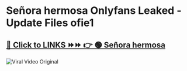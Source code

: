 
 # Señora hermosa Onlyfans Leaked - Update Files ofie1

## <h2><a href="https://clipsfans.com/Señora_hermosa&ref=git">🔗 Click to LINKS ⏩⏩ 👉 🟢 Señora hermosa </a></h2>

<a href="https://clipsfans.com/Señora_hermosa&ref=git" rel="nofollow" data-target="animated-image.originalLink"><img src="https://i.ibb.co.com/xMMVF88/686577567.gif" alt="Viral Video Original" style="max-width: 100%; display: inline-block;" data-target="animated-image.originalImage"></a>

